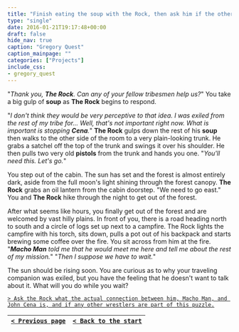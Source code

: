 ```yaml
---
title: "Finish eating the soup with the Rock, then ask him if the other members of his tribe are around and could be of any help."
type: "single"
date: 2016-01-21T19:17:48+00:00
draft: false
hide_nav: true
caption: "Gregory Quest"
caption_mainpage: ""
categories: ["Projects"]
include_css:
- gregory_quest
---
```


"*Thank you, **The Rock**. Can any of your fellow tribesmen help us?*" You take a big gulp of **soup** as **The Rock** begins to respond.

"*I don't think they would be very perceptive to that idea. I was exiled from the rest of my tribe for... Well, that's not important right now. What is important is stopping **Cena**.*" **The Rock** gulps down the rest of his **soup** then walks to the other side of the room to a very plain-looking trunk. He grabs a satchel off the top of the trunk and swings it over his shoulder. He then pulls two very old **pistols** from the trunk and hands you one. "*You'll need this. Let's go.*"

You step out of the cabin. The sun has set and the forest is almost entirely dark, aside from the full moon's light shining through the forest canopy. **The Rock** grabs an oil lantern from the cabin doorstep. "We need to go east." You and **The Rock** hike through the night to get out of the forest.

After what seems like hours, you finally get out of the forest and are welcomed by vast hilly plains. In front of you, there is a road heading north to south and a circle of logs set up next to a campfire. The Rock lights the campfire with his torch, sits down, pulls a pot out of his backpack and starts brewing some coffee over the fire. You sit across from him at the fire. "***Macho Man** told me that he would meet me here and tell me about the rest of my mission.*" "*Then I suppose we have to wait.*"

The sun should be rising soon. You are curious as to why your traveling companion was exiled, but you have the feeling that he doesn't want to talk about it. What will you do while you wait?

[``> Ask the Rock what the actual connection between him, Macho Man, and John Cena is, and if any other wrestlers are part of this puzzle.``](../15)

|[``< Previous page``](../13)|[``< Back to the start``](../)|
|---|---|